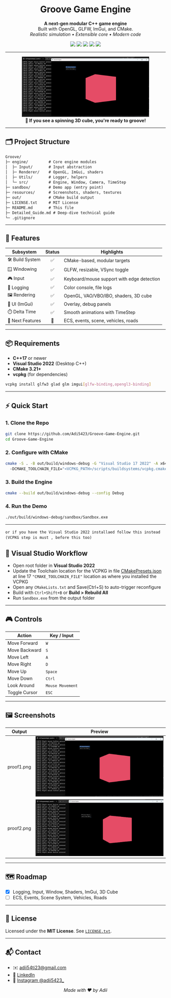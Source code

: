 ﻿
<h1 align="center">Groove Game Engine</h1>

<p align="center">
  <b>A next-gen modular C++ game engine</b><br/>
  Built with OpenGL, GLFW, ImGui, and CMake.<br/>
  <i>Realistic simulation • Extensible core • Modern code</i>
</p>
<p align="center">
  <a href="#Platform"><img src="https://img.shields.io/badge/Platform-Windows%2010%2B-blue?logo=windows"/></a>
  <a href="#Language"><img src="https://img.shields.io/badge/C%2B%2B-17-blue?logo=c%2B%2B"/></a>
  <a href="#Build"><img src="https://img.shields.io/badge/CMake-3.21%2B-blue?logo=cmake"/></a>
  <a href="#Graphics"><img src="https://img.shields.io/badge/OpenGL-4.6-green?logo=opengl"/></a>
  <a href="#License"><img src="https://img.shields.io/badge/License-MIT-yellow?logo=license"/></a>
</p>

---

<div align="center">
  <img src="resources/proof1.png" width="400" alt="Groove Engine Screenshot" />
  <br>
  <strong>🚦 If you see a spinning 3D cube, you're ready to groove!</strong>
</div>

---

## 🗂️ Project Structure

```text
Groove/
├─ engine/         # Core engine modules
│  ├─ Input/       # Input abstraction
│  ├─ Renderer/    # OpenGL, ImGui, shaders
│  ├─ Utils/       # Logger, helpers
│  └─ src/         # Engine, Window, Camera, TimeStep
├─ sandbox/        # Demo app (entry point)
├─ resources/      # Screenshots, shaders, textures
├─ out/            # CMake build output
├─ LICENSE.txt     # MIT License
├─ README.md       # This file
├─ Detailed_Guide.md # Deep-dive technical guide
└─ .gitignore
```

---

## 🚀 Features

| Subsystem        | Status | Highlights                                 |
| ---------------- | :----: | ------------------------------------------ |
| 🛠️ Build System |    ✅   | CMake-based, modular targets               |
| 🪟 Windowing     |    ✅   | GLFW, resizable, VSync toggle              |
| 🎮 Input         |    ✅   | Keyboard/mouse support with edge detection |
| 📜 Logging       |    ✅   | Color console, file logs                   |
| 🖼️ Rendering    |    ✅   | OpenGL, VAO/VBO/IBO, shaders, 3D cube      |
| 🧰 UI (ImGui)    |    ✅   | Overlay, debug panels                      |
| ⏱️ Delta Time    |    ✅   | Smooth animations with TimeStep            |
| 🧠 Next Features |   🔲   | ECS, events, scene, vehicles, roads        |

---

## 📦 Requirements

* **C++17** or newer
* **Visual Studio 2022** (Desktop C++)
* **CMake 3.21+**
* **vcpkg** (for dependencies)

```bash
vcpkg install glfw3 glad glm imgui[glfw-binding,opengl3-binding]
```

---

## ⚡ Quick Start

### 1. Clone the Repo

```bash
git clone https://github.com/Adi5423/Groove-Game-Engine.git
cd Groove-Game-Engine
```

### 2. Configure with CMake

```bash
cmake -S . -B out/build/windows-debug -G "Visual Studio 17 2022" -A x64 ^
  -DCMAKE_TOOLCHAIN_FILE="<VCPKG_PATH>/scripts/buildsystems/vcpkg.cmake"
```

### 3. Build the Engine

```bash
cmake --build out/build/windows-debug --config Debug
```

### 4. Run the Demo

```bash
./out/build/windows-debug/sandbox/Sandbox.exe
```

---


`or if you have the Visual Studio 2022 installaed follow this instead (VCPKG step is must , before this too)`

## 🧩 Visual Studio Workflow

* Open root folder in **Visual Studio 2022**
* Update the Toolchain location for the VCPKG in file [CMakePresets.json](CMakePresets.json) at line 17 `"CMAKE_TOOLCHAIN_FILE"` location as where you installed the VCPKG 
* Open any `CMakeLists.txt` and Save(Ctrl+S) to auto-trigger reconfigure
* Build with `Ctrl+Shift+B` or **Build > Rebuild All**
* Run `Sandbox.exe` from the output folder

---

## 🎮 Controls

| Action        | Key / Input      |
| ------------- | ---------------- |
| Move Forward  | `W`              |
| Move Backward | `S`              |
| Move Left     | `A`              |
| Move Right    | `D`              |
| Move Up       | `Space`          |
| Move Down     | `Ctrl`           |
| Look Around   | `Mouse Movement` |
| Toggle Cursor | `ESC`            |

---

## 🖼️ Screenshots

| Output     | Preview                         |
| ---------- | ------------------------------- |
| proof1.png | ![proof1](resources/proof1.png) |
| proof2.png | ![proof2](resources/proof2.png) |

---

## 🗺️ Roadmap

* [x] Logging, Input, Window, Shaders, ImGui, 3D Cube
* [ ] ECS, Events, Scene System, Vehicles, Roads

---

## 📜 License

Licensed under the **MIT License**. See [`LICENSE.txt`](LICENSE.txt).

---

## 📬 Contact

* ✉️ [adii54ti23@gmail.com](mailto:adii54ti23@gmail.com)
* 💼 [LinkedIn](https://www.linkedin.com/in/aditya-tiwari-141731329/)
* 📸 [Instagram @adii5423\_](https://www.instagram.com/adii5423_)

<p align="center"><i>Made with ❤️ by Adii</i></p>
